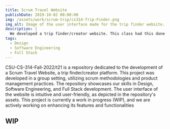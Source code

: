 ```yaml
---
title: Scrum Travel Website
publishDate: 2019-10-02 00:00:00
img: /assets/work/scrum-trip/cs314-Trip-Finder.png
img_alt: Image of the user interface made for the trip finder website.
description: |
  We developed a trip finder/creator website. This class had this done in a group setting with scrums and product managers.
tags:
  - Design
  - Software Engineering
  - Full Stack
---
```


<!-- <img
  src="/assets/work/scrum-trip/cs314-Trip-Finder.png"
  width="715"
  height="748"
  alt="Image of the user interface made for the trip finder website."
> -->
CSU-CS-314-Fall-2022/t21 is a repository dedicated to the development of a Scrum Travel Website, a trip finder/creator platform. This project was developed in a group setting, utilizing scrum methodologies and product management practices. The repository showcases our skills in Design, Software Engineering, and Full Stack development. The user interface of the website is intuitive and user-friendly, as depicted in the repository's assets. This project is currently a work in progress (WIP), and we are actively working on enhancing its features and functionalities


## WIP